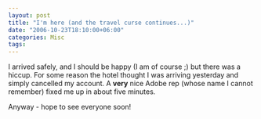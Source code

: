 ```yaml
---
layout: post
title: "I'm here (and the travel curse continues...)"
date: "2006-10-23T18:10:00+06:00"
categories: Misc 
tags: 
---
```


I arrived safely, and I should be happy (I am of course ;) but there was a hiccup. For some reason the hotel thought I was arriving yesterday and simply cancelled my account. A <b>very</b> nice Adobe rep (whose name I cannot remember) fixed me up in about five minutes.

Anyway - hope to see everyone soon!